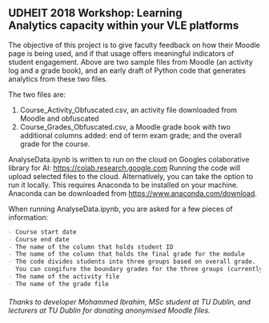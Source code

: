 ## UDHEIT 2018 Workshop: Learning Analytics capacity within your VLE platforms

The objective of this project is to give faculty feedback on how their Moodle page is being used, and if that usage offers meaningful indicators of student engagement. Above are two sample files from Moodle (an activity log and a grade book), and an early draft of Python code that generates analytics from these two files.

The two files are:
1. Course_Activity_Obfuscated.csv, an activity file downloaded from Moodle and obfuscated
2. Course_Grades_Obfuscated.csv, a Moodle grade book with two additional columns added: end of term exam grade; and the overall grade for the course. 

AnalyseData.ipynb is written to run on the cloud on Googles colaborative library for AI: https://colab.research.google.com
Running the code will upload selected files to the cloud. Alternatively, you can take the option to run it locally. This requires Anaconda to be installed on your machine.  Anaconda can be downloaded from https://www.anaconda.com/download.


When running AnalyseData.ipynb, you are asked for a few pieces of information:

```markdown
- Course start date
- Course end date
- The name of the column that holds student ID
- The name of the column that holds the final grade for the module
- The code divides students into three groups based on overall grade. 
  You can congifure the boundary grades for the three groups (currently called A, B and C).
- The name of the activity file
- The name of the grade file
```

###### Thanks to developer Mohammed Ibrahim, MSc student at TU Dublin, and lecturers at TU Dublin for donating anonymised Moodle files.
